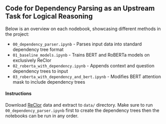 ## Code for Dependency Parsing as an Upstream Task for Logical Reasoning
Below is an overview on each nodebook, showcasing different methods in the project:
- `00_dependency_parser.ipynb` - Parses input data into standard dependency tree format
- `01_baseline_models.ipynb` - Trains BERT and RoBERTa models on exclusively ReClor
- `02_roberta_with_dependency.ipynb` - Appends context and question dependency trees to input
- `03_roberta_with_dependency_and_bert.ipynb` - Modifies BERT attention mask to include dependency trees

#### Instructions
Download [ReClor](https://whyu.me/reclor/) data and extract to `data/` directory. Make sure to run `00_dependency_parser.ipynb` first to create the dependency trees then the notebooks can be run in any order.